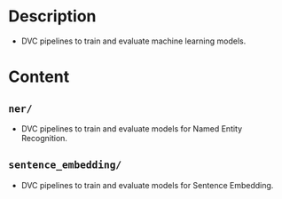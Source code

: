 # Description
- DVC pipelines to train and evaluate machine learning models. 

# Content
 
## `ner/`
- DVC pipelines to train and evaluate models for Named Entity Recognition.

## `sentence_embedding/`
- DVC pipelines to train and evaluate models for Sentence Embedding.